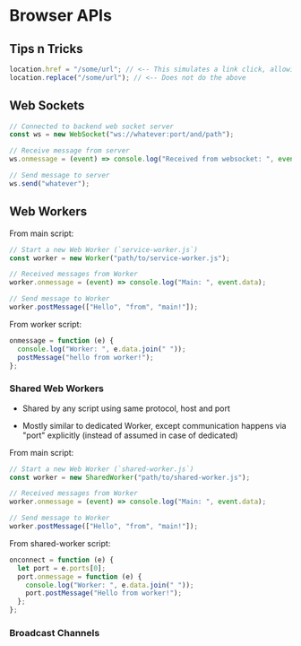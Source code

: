 # Browser APIs

## Tips n Tricks

```js
location.href = "/some/url"; // <-- This simulates a link click, allowing back navigation
location.replace("/some/url"); // <-- Does not do the above
```

## Web Sockets

```js
// Connected to backend web socket server
const ws = new WebSocket("ws://whatever:port/and/path");

// Receive message from server
ws.onmessage = (event) => console.log("Received from websocket: ", event.data);

// Send message to server
ws.send("whatever");
```

## Web Workers

From main script:

```js
// Start a new Web Worker (`service-worker.js`)
const worker = new Worker("path/to/service-worker.js");

// Received messages from Worker
worker.onmessage = (event) => console.log("Main: ", event.data);

// Send message to Worker
worker.postMessage(["Hello", "from", "main!"]);
```

From worker script:

```js
onmessage = function (e) {
  console.log("Worker: ", e.data.join(" "));
  postMessage("hello from worker!");
};
```

### Shared Web Workers

- Shared by any script using same protocol, host and port

- Mostly similar to dedicated Worker, except communication happens via "port" explicitly (instead of assumed in case of dedicated)

From main script:

```js
// Start a new Web Worker (`shared-worker.js`)
const worker = new SharedWorker("path/to/shared-worker.js");

// Received messages from Worker
worker.onmessage = (event) => console.log("Main: ", event.data);

// Send message to Worker
worker.postMessage(["Hello", "from", "main!"]);
```

From shared-worker script:

```js
onconnect = function (e) {
  let port = e.ports[0];
  port.onmessage = function (e) {
    console.log("Worker: ", e.data.join(" "));
    port.postMessage("Hello from worker!");
  };
};
```

### Broadcast Channels
